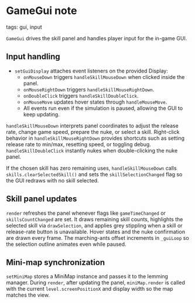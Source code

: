 # GameGui note

tags: gui, input

`GameGui` drives the skill panel and handles player input for the in-game GUI.

## Input handling
- `setGuiDisplay` attaches event listeners on the provided Display:
  - `onMouseDown` triggers `handleSkillMouseDown` when clicked inside the panel.
  - `onMouseRightDown` triggers `handleSkillMouseRightDown`.
  - `onDoubleClick` triggers `handleSkillDoubleClick`.
  - `onMouseMove` updates hover states through `handleMouseMove`.
  - All events run even if the simulation is paused, allowing the GUI to keep updating.

`handleSkillMouseDown` interprets panel coordinates to adjust the release rate, change game speed, prepare the nuke, or select a skill. Right-click behavior in `handleSkillMouseRightDown` provides shortcuts such as setting release rate to min/max, resetting speed, or toggling debug. `handleSkillDoubleClick` instantly nukes when double-clicking the nuke panel.

If the chosen skill has zero remaining uses, `handleSkillMouseDown` calls `skills.clearSelectedSkill()` and sets the `skillSelectionChanged` flag so the GUI redraws with no skill selected.

## Skill panel updates
`render` refreshes the panel whenever flags like `gameTimeChanged` or `skillsCountChanged` are set. It draws remaining skill counts, highlights the selected skill via `drawSelection`, and applies grey stippling when a skill or release-rate button is unavailable. Hover states and the nuke confirmation are drawn every frame. The marching-ants offset increments in `_guiLoop` so the selection outline animates even while paused.

## Mini-map synchronization
`setMiniMap` stores a MiniMap instance and passes it to the lemming manager. During `render`, after updating the panel, `miniMap.render` is called with the current `level.screenPositionX` and display width so the map matches the view.
